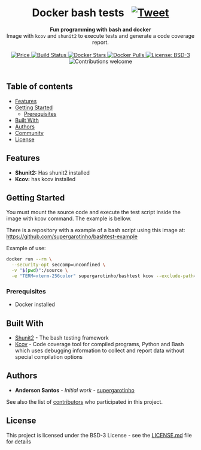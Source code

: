 <h1 align="center">Docker bash tests &nbsp; <a href="https://twitter.com/intent/tweet?text=Execute%20and%20generate%20bash%20testing%20report%20with%20supergarotinho%2Fbashtest%20image!&amp;url=https://www.gruponeuro.com.br&amp;via=supergarotinho&amp;hashtags=docker,bash,test,testing,report,coverage,shunit2,kcov" rel="nofollow"><img src="https://camo.githubusercontent.com/83d4084f7b71558e33b08844da5c773a8657e271/68747470733a2f2f696d672e736869656c64732e696f2f747769747465722f75726c2f687474702f736869656c64732e696f2e7376673f7374796c653d736f6369616c" alt="Tweet" data-canonical-src="https://img.shields.io/twitter/url/http/shields.io.svg?style=social" style="max-width:100%;"></a>
</h1>
<div align="center">
  <strong>Fun programming with bash and docker</strong>
</div>
<div align="center">
  Image with <code>kcov</code> and <code>shunit2</code> to execute tests and generate a code coverage report.
</div>

<br />

<div align="center">
  <!-- Price -->
  <a href="https://github.com/supergarotinho/docker-bashtest/blob/master/LICENSE">
    <img src="https://img.shields.io/badge/price-FREE-0098f7.svg"
      alt="Price" />
  </a>
  <!-- Build Status -->
  <a href="https://hub.docker.com/r/supergarotinho/bashtest/">
    <img src="https://dockerbuildbadges.quelltext.eu/status.svg?organization=supergarotinho&repository=bashtest"
      alt="Build Status" />
  </a>
  <!-- Docker Stars -->
  <a href="https://hub.docker.com/r/supergarotinho/bashtest/">
    <img src="https://img.shields.io/docker/stars/supergarotinho/bashtest.svg"
      alt="Docker Stars" />
  </a>
  <!-- Docker Pulls -->
  <a href="https://hub.docker.com/r/supergarotinho/bashtest/">
    <img src="https://img.shields.io/docker/pulls/supergarotinho/bashtest.svg"
      alt="Docker Pulls" />
  </a>
  <!-- License: BSD-3 -->
  <a href="https://github.com/supergarotinho/docker-bashtest/blob/master/LICENSE">
    <img src="https://img.shields.io/badge/license-BSD3-blue.svg"
      alt="License: BSD-3" />
  </a>
  <!-- Contributions welcome -->
  <img src="https://img.shields.io/badge/contributions-welcome-orange.svg"
    alt="Contributions welcome" />
</div>

<br/>

## Table of contents

- [Features](#features)
- [Getting Started](#getting-started)
  - [Prerequisites](#prerequisites)
- [Built With](#built-with)
- [Authors](#authors)
- [Community](#community)
- [License](#license)

## Features

* **Shunit2:** Has shunit2 installed
* **Kcov:** has kcov installed

## Getting Started

You must mount the source code and execute the test script inside the image with kcov command. The example is bellow.

There is a repository with a example of a bash script using this image at: https://github.com/supergarotinho/bashtest-example

Example of use:

```bash
docker run --rm \
  --security-opt seccomp=unconfined \
  -v "$(pwd)":/source \
  -e "TERM=xterm-256color" supergarotinho/bashtest kcov --exclude-path=/root/shunit2 ./coverage ./test/unit-test.sh
```

### Prerequisites

* Docker installed

## Built With

* [Shunit2](https://github.com/kward/shunit2) - The bash testing framework
* [Kcov](https://github.com/SimonKagstrom/kcov) - Code coverage tool for compiled programs, Python and Bash which uses debugging information to collect and report data without special compilation options

## Authors

* **Anderson Santos** - *Initial work* - [supergarotinho](https://github.com/supergarotinho)

See also the list of [contributors](https://github.com/your/project/contributors) who participated in this project.

## License

This project is licensed under the BSD-3 License - see the [LICENSE.md](LICENSE.md) file for details
